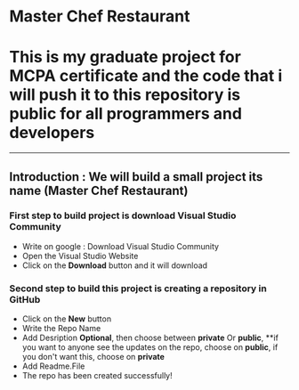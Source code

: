 # Master Chef Restaurant

# This is my graduate project for MCPA certificate and the code that i will push it to this repository is public for all programmers and developers
--------
## Introduction : We will build a small project its name (Master Chef Restaurant)

### First step to build project is download Visual Studio Community

 - Write on google : Download Visual Studio Community 
 - Open the Visual Studio Website
 - Click on the **Download** button and it will download

### Second step to build this project is creating a repository in GitHub

 - Click on the **New** button
 - Write the Repo Name
 - Add Desription **Optional**, then choose between **private** Or **public**, **if you want to anyone see the updates on the repo, choose on **public**, if you don't want this, choose on **private**
 - Add Readme.File
 - The repo has been created successfully! 
